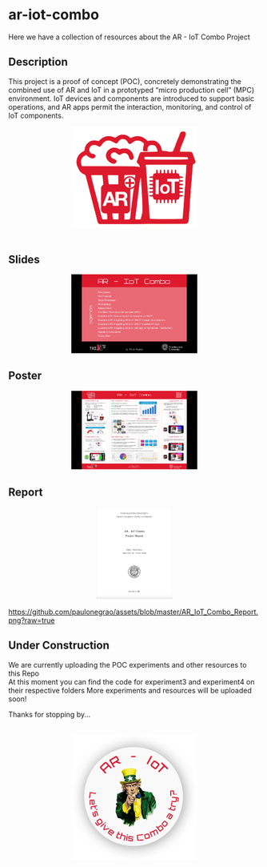 # ar-iot-combo
Here we have a collection of resources about the AR - IoT Combo Project
## Description
This project is a proof of concept (POC), concretely demonstrating the combined use of AR and IoT in a prototyped “micro production cell” (MPC) environment. IoT devices and components are introduced to support basic operations, and AR apps permit the interaction, monitoring, and control of IoT components.

<div align=center>
    <img src="https://github.com/paulonegrao/assets/blob/master/ar-iot.png" height="50%" width="50%" alt="AR - IoT Combo" width="650px" />
</div>
<br>
<h2>Slides</h2/>
<div align=center>
    <a href="https://drive.google.com/file/d/1rQWGZpZyY1siZMAhEXXor_mMUCRewKCM/view?usp=sharing">
        <img src="https://github.com/paulonegrao/assets/blob/master/AR_IoT_Combo_Slides.png" height="50%" width="50%" alt="AR - IoT Combo" width="650px" />
    </a>
</div>
<h2>Poster</h2/>
<div align=center>
    <a href="https://drive.google.com/file/d/1fTKeGBahwzhreoXQPkQ7L7-OOC2Dd3y6/view?usp=sharing">
        <img src="https://github.com/paulonegrao/assets/blob/master/AR_IoT_Combo_Poster.png" height="50%" width="50%" alt="AR - IoT Combo" width="650px" />
    </a>
</div>
<h2>Report</h2/>
<div align=center>
    <a href="https://github.com/paulonegrao/assets/blob/master/AR_IoT_Combo_Report.pdf">
        <img src="https://github.com/paulonegrao/assets/blob/master/AR_IoT_Combo_Report.png" height="30%" width="30%" alt="AR - IoT Combo" width="650px" />
    </a>
</div>

https://github.com/paulonegrao/assets/blob/master/AR_IoT_Combo_Report.png?raw=true
## Under Construction
We are currently uploading the POC experiments and other resources to this Repo <br>
At this moment you can find the code for experiment3 and experiment4 on their respective folders 
More experiments and resources will be uploaded soon!

Thanks for stopping by...

<br>
<div align=center>
    <img src="https://github.com/paulonegrao/assets/blob/master/tio.png?" height="50%" width="50%" alt="AR - IoT Combo" width="650px" />
</div>
<br>

